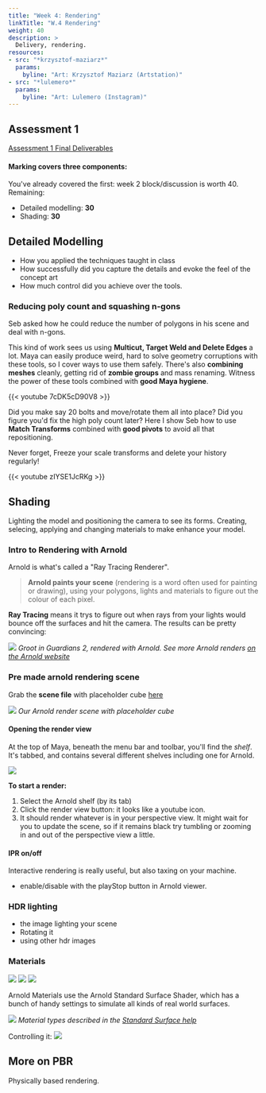 ```yaml
---
title: "Week 4: Rendering"
linkTitle: "W.4 Rendering"
weight: 40
description: >
  Delivery, rendering.
resources:
- src: "*krzysztof-maziarz*"
  params:
    byline: "Art: Krzysztof Maziarz (Artstation)"
- src: "*lulemero*"
  params:
    byline: "Art: Lulemero (Instagram)"
---
```


## Assessment 1

<a class="btn btn-lg btn-primary mr-3 mb-4" href="../assessments/#week-4-submission-details">Assessment 1 Final Deliverables<i class="fas fa-arrow-alt-circle-right ml-2"></i>
</a>

#### Marking covers three components:
You've already covered the first: week 2 block/discussion is worth 40.
Remaining:
  - Detailed modelling: **30**
  - Shading: **30**

## Detailed Modelling
* How you applied the techniques taught in class
* How successfully did you capture the details and evoke the feel of the concept art
* How much control did you achieve over the tools.

### Reducing poly count and squashing n-gons

Seb asked how he could reduce the number of polygons in his scene and deal with n-gons. 

This kind of work sees us using **Multicut, Target Weld and Delete Edges** a lot. Maya can easily produce weird, hard to solve geometry corruptions with these tools, so I cover ways to use them safely. There's also **combining meshes** cleanly, getting rid of **zombie groups** and mass renaming. Witness  the power of these tools combined with **good Maya hygiene**.

{{< youtube 7cDK5cD90V8 >}}  


Did you make say 20 bolts and move/rotate them all into place? Did you figure you'd fix the high poly count later? Here I show Seb how to use **Match Transforms** combined with **good pivots** to avoid all that repositioning. 

Never forget, Freeze your scale transforms and delete your history regularly!

{{< youtube zIYSE1JcRKg >}}

## Shading

Lighting the model and positioning the camera to see its forms.
Creating, selecing, applying and changing materials to make enhance your model.

### Intro to Rendering with Arnold

Arnold is what's called a "Ray Tracing Renderer". 

> **Arnold paints your scene** (rendering is a word often used for painting or drawing), using your polygons, lights and materials to figure out the colour of each pixel.

**Ray Tracing** means it trys to figure out when rays from your lights would bounce off the surfaces and hit the camera. The results can be pretty convincing:

![](groot_arnold.png)
_Groot in Guardians 2, rendered with Arnold. See more Arnold renders [on the Arnold website](https://www.arnoldrenderer.com/gallery/)_

### Pre made arnold rendering scene

Grab the **scene file** with placeholder cube [here](prop_maya_arnold.zip)

![](arnold_render_scene.png)
_Our Arnold render scene with placeholder cube_

#### Opening the render view

At the top of Maya, beneath the menu bar and toolbar, you'll find the _shelf_. It's tabbed, and contains several different shelves including one for Arnold.

![](arnold_shelf_render_button.png)


**To start a render:**
1. Select the Arnold shelf (by its tab)
2. Click the render view button: it looks like a youtube icon.
3. It should render whatever is in your perspective view. It might wait for you to update the scene, so if it remains black try tumbling or zooming in and out of the perspective view a little.

#### IPR on/off

Interactive rendering is really useful, but also taxing on your machine. 

- enable/disable with the playStop button in Arnold viewer.

### HDR lighting

  - the image lighting your scene
  - Rotating it
  - using other hdr images

### Materials

![](arnold_balls.png)
![](arnold_materials.png)
![](subsurface.jpg)

Arnold Materials use the Arnold Standard Surface Shader, which has a bunch of handy settings to simulate all kinds of real world surfaces.

![](material_types.png)
_Material types described in the [Standard Surface help](https://docs.arnoldrenderer.com/display/A5AFMUG/Standard+Surface)_


Controlling it:
![](arnold_shader_controls.png)


## More on PBR

Physically based rendering.